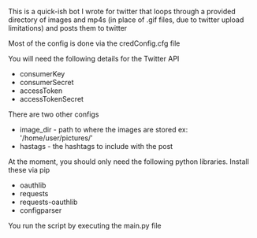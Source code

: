 This is a quick-ish bot I wrote for twitter that loops through a provided directory of images and mp4s (in place of .gif files, due to twitter upload limitations) and posts them to twitter

Most of the config is done via the credConfig.cfg file

You will need the following details for the Twitter API

 - consumerKey
 - consumerSecret
 - accessToken
 - accessTokenSecret

There are two other configs
 - image_dir - path to where the images are stored ex: '/home/user/pictures/'
 - hastags - the hashtags to include with the post

At the moment, you should only need the following python libraries. Install these via pip

 - oauthlib
 - requests
 - requests-oauthlib
 - configparser

You run the script by executing the main.py file
